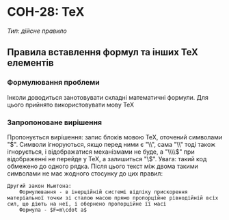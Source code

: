 # СОН-28: TeX
*Тип: дійсне правило*
## Правила вставлення формул та інших TeX елементів
### Формулювання проблеми
Інколи доводиться занотовувати складні математичні формули. Для цього прийнято використовувати мову TeX
### Запропоноване вирішення
Пропонується вирішення: запис блоків мовою TeX, оточений символами "$". Символи ігноруються, якщо перед ними є "\\", сама "\\" тоді також ігнорується, і відображатися механізмами не буде, а "\\\\$" при відображенні не перейде у TeX, а залишиться "\\$". Увага: такий код обмежено до одного рядка. Після цього текст між двома такими символами не має жодного стосунку до цих правил:
```
Другий закон Ньютона:
    Формулювання - в інерційній системі відліку прискорення матеріальної точки зі сталою масою прямо пропорційне рівнодійній всіх сил, що діють на неї, і обернено пропорційне її масі
    Формула - $F=m\cdot a$
```
